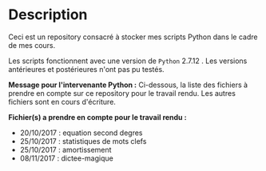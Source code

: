 # Description

Ceci est un repository consacré à stocker mes scripts Python dans le cadre de mes cours.

Les scripts fonctionnent avec une version de `Python` 2.7.12 .
Les versions antérieures et postérieures n'ont pas pu testés.

**Message pour l'intervenante Python :** Ci-dessous, la liste des fichiers à prendre en compte sur ce repository pour le travail rendu. Les autres fichiers sont en cours d'écriture.

**Fichier(s) a prendre en compte pour le travail rendu :**

* 20/10/2017 : equation second degres
* 25/10/2017 : statistiques de mots clefs
* 25/10/2017 : amortissement
* 08/11/2017 : dictee-magique
